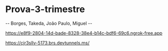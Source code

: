 # Prova-3-trimestre
-- Borges, Takeda, João Paulo, Miguel -- 

https://e8f9-2804-14d-bade-8328-38e4-b14c-bdf6-69c6.ngrok-free.app 

https://cjr3sllv-5173.brs.devtunnels.ms/